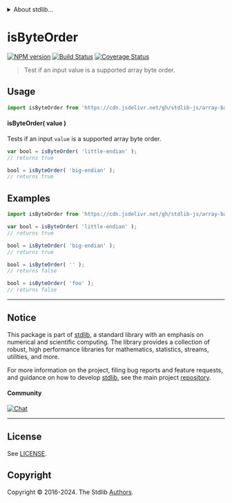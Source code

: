 <!--

@license Apache-2.0

Copyright (c) 2024 The Stdlib Authors.

Licensed under the Apache License, Version 2.0 (the "License");
you may not use this file except in compliance with the License.
You may obtain a copy of the License at

   http://www.apache.org/licenses/LICENSE-2.0

Unless required by applicable law or agreed to in writing, software
distributed under the License is distributed on an "AS IS" BASIS,
WITHOUT WARRANTIES OR CONDITIONS OF ANY KIND, either express or implied.
See the License for the specific language governing permissions and
limitations under the License.

-->


<details>
  <summary>
    About stdlib...
  </summary>
  <p>We believe in a future in which the web is a preferred environment for numerical computation. To help realize this future, we've built stdlib. stdlib is a standard library, with an emphasis on numerical and scientific computation, written in JavaScript (and C) for execution in browsers and in Node.js.</p>
  <p>The library is fully decomposable, being architected in such a way that you can swap out and mix and match APIs and functionality to cater to your exact preferences and use cases.</p>
  <p>When you use stdlib, you can be absolutely certain that you are using the most thorough, rigorous, well-written, studied, documented, tested, measured, and high-quality code out there.</p>
  <p>To join us in bringing numerical computing to the web, get started by checking us out on <a href="https://github.com/stdlib-js/stdlib">GitHub</a>, and please consider <a href="https://opencollective.com/stdlib">financially supporting stdlib</a>. We greatly appreciate your continued support!</p>
</details>

# isByteOrder

[![NPM version][npm-image]][npm-url] [![Build Status][test-image]][test-url] [![Coverage Status][coverage-image]][coverage-url] <!-- [![dependencies][dependencies-image]][dependencies-url] -->

> Test if an input value is a supported array byte order.

<!-- Section to include introductory text. Make sure to keep an empty line after the intro `section` element and another before the `/section` close. -->

<section class="intro">

</section>

<!-- /.intro -->

<!-- Package usage documentation. -->



<section class="usage">

## Usage

```javascript
import isByteOrder from 'https://cdn.jsdelivr.net/gh/stdlib-js/array-base-assert-is-byte-order@deno/mod.js';
```

#### isByteOrder( value )

Tests if an input `value` is a supported array byte order.

```javascript
var bool = isByteOrder( 'little-endian' );
// returns true

bool = isByteOrder( 'big-endian' );
// returns true
```

</section>

<!-- /.usage -->

<!-- Package usage notes. Make sure to keep an empty line after the `section` element and another before the `/section` close. -->

<section class="notes">

</section>

<!-- /.notes -->

<!-- Package usage examples. -->

<section class="examples">

## Examples

<!-- eslint no-undef: "error" -->

```javascript
import isByteOrder from 'https://cdn.jsdelivr.net/gh/stdlib-js/array-base-assert-is-byte-order@deno/mod.js';

var bool = isByteOrder( 'little-endian' );
// returns true

bool = isByteOrder( 'big-endian' );
// returns true

bool = isByteOrder( '' );
// returns false

bool = isByteOrder( 'foo' );
// returns false
```

</section>

<!-- /.examples -->

<!-- Section to include cited references. If references are included, add a horizontal rule *before* the section. Make sure to keep an empty line after the `section` element and another before the `/section` close. -->

<section class="references">

</section>

<!-- /.references -->

<!-- Section for related `stdlib` packages. Do not manually edit this section, as it is automatically populated. -->

<section class="related">

</section>

<!-- /.related -->

<!-- Section for all links. Make sure to keep an empty line after the `section` element and another before the `/section` close. -->


<section class="main-repo" >

* * *

## Notice

This package is part of [stdlib][stdlib], a standard library with an emphasis on numerical and scientific computing. The library provides a collection of robust, high performance libraries for mathematics, statistics, streams, utilities, and more.

For more information on the project, filing bug reports and feature requests, and guidance on how to develop [stdlib][stdlib], see the main project [repository][stdlib].

#### Community

[![Chat][chat-image]][chat-url]

---

## License

See [LICENSE][stdlib-license].


## Copyright

Copyright &copy; 2016-2024. The Stdlib [Authors][stdlib-authors].

</section>

<!-- /.stdlib -->

<!-- Section for all links. Make sure to keep an empty line after the `section` element and another before the `/section` close. -->

<section class="links">

[npm-image]: http://img.shields.io/npm/v/@stdlib/array-base-assert-is-byte-order.svg
[npm-url]: https://npmjs.org/package/@stdlib/array-base-assert-is-byte-order

[test-image]: https://github.com/stdlib-js/array-base-assert-is-byte-order/actions/workflows/test.yml/badge.svg?branch=main
[test-url]: https://github.com/stdlib-js/array-base-assert-is-byte-order/actions/workflows/test.yml?query=branch:main

[coverage-image]: https://img.shields.io/codecov/c/github/stdlib-js/array-base-assert-is-byte-order/main.svg
[coverage-url]: https://codecov.io/github/stdlib-js/array-base-assert-is-byte-order?branch=main

<!--

[dependencies-image]: https://img.shields.io/david/stdlib-js/array-base-assert-is-byte-order.svg
[dependencies-url]: https://david-dm.org/stdlib-js/array-base-assert-is-byte-order/main

-->

[chat-image]: https://img.shields.io/gitter/room/stdlib-js/stdlib.svg
[chat-url]: https://app.gitter.im/#/room/#stdlib-js_stdlib:gitter.im

[stdlib]: https://github.com/stdlib-js/stdlib

[stdlib-authors]: https://github.com/stdlib-js/stdlib/graphs/contributors

[umd]: https://github.com/umdjs/umd
[es-module]: https://developer.mozilla.org/en-US/docs/Web/JavaScript/Guide/Modules

[deno-url]: https://github.com/stdlib-js/array-base-assert-is-byte-order/tree/deno
[deno-readme]: https://github.com/stdlib-js/array-base-assert-is-byte-order/blob/deno/README.md
[umd-url]: https://github.com/stdlib-js/array-base-assert-is-byte-order/tree/umd
[umd-readme]: https://github.com/stdlib-js/array-base-assert-is-byte-order/blob/umd/README.md
[esm-url]: https://github.com/stdlib-js/array-base-assert-is-byte-order/tree/esm
[esm-readme]: https://github.com/stdlib-js/array-base-assert-is-byte-order/blob/esm/README.md
[branches-url]: https://github.com/stdlib-js/array-base-assert-is-byte-order/blob/main/branches.md

[stdlib-license]: https://raw.githubusercontent.com/stdlib-js/array-base-assert-is-byte-order/main/LICENSE

</section>

<!-- /.links -->
